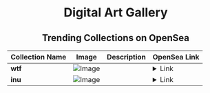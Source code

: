 <div align="center">

# Digital Art Gallery

## Trending Collections on OpenSea

| Collection Name                       | Image                                                                                     | Description                       | OpenSea Link                                                                                          |
|---------------------------------------|-------------------------------------------------------------------------------------------|-----------------------------------|--------------------------------------------------------------------------------------------------------|
| **wtf** | ![Image](https://i.seadn.io/s/raw/files/c6b3d42b923e996c1755d6a791ae0f7e.jpg?w=500&auto=format?w=200&auto=format) |  | <details><summary>Link</summary>[wtf](https://opensea.io/collection/wtf-163)</details> |
| **inu** | ![Image](https://i.seadn.io/s/raw/files/f23c2325e514b278a1920ed0aa2619f1.jpg?w=500&auto=format?w=200&auto=format) |  | <details><summary>Link</summary>[inu](https://opensea.io/collection/inu-14)</details> |

</div>